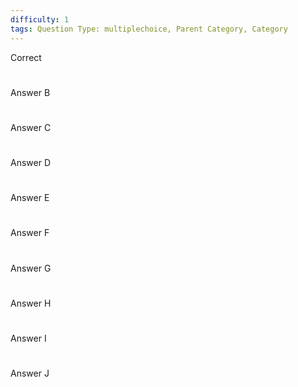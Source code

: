 ```yaml
---
difficulty: 1
tags: Question Type: multiplechoice, Parent Category, Category
---
```


Correct

#

Answer B

#

Answer C

#

Answer D

#

Answer E

#

Answer F

#

Answer G

#

Answer H

#

Answer I

#

Answer J

